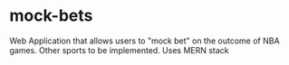 # mock-bets
Web Application that allows users to "mock bet" on the outcome of NBA games. Other sports to be implemented. Uses MERN stack
